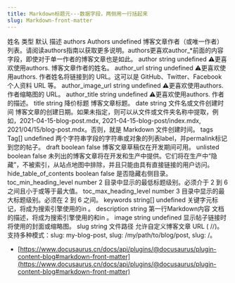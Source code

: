 ```yaml
---
title: Markdown标题元---数据字段，两侧用一行括起来
slug: Markdown-front-matter
---
```



姓名 类型 默认 描述
authors Authors undefined 博客文章作者（或唯一作者）列表。请阅读authors指南以获取更多说明。authors更喜欢author_*前面的内容字段，即使对于单一作者的博客文章也是如此。
author string undefined ⚠️更喜欢使用authors. 博客文章作者的姓名。
author_url string undefined ⚠️更喜欢使用authors. 作者姓名将链接到的 URL。这可以是 GitHub、Twitter、Facebook 个人资料 URL 等。
author_image_url string undefined ⚠️更喜欢使用authors. 作者缩略图的 URL。
author_title string undefined ⚠️更喜欢使用authors. 作者的描述。
title string 降价标题 博客文章标题。
date string 文件名或文件创建时间 博客文章的创建日期。如果未指定，则可以从文件或文件夹名称中提取，例如，2021-04-15-blog-post.mdx, 2021-04-15-blog-post/index.mdx, 2021/04/15/blog-post.mdx。否则，就是 Markdown 文件创建时间。
tags Tag[] undefined 两个字符串字段的字符串或对象的列表label，并permalink标记到您的帖子。
draft boolean false 博客文章草稿仅在开发期间可用。
unlisted boolean false 未列出的博客文章将在开发和生产中提供。它们将在生产中“隐藏”，不被索引，从站点地图中排除，并且只能由具有直接链接的用户访问。
hide_table_of_contents boolean false 是否隐藏右侧目录。
toc_min_heading_level number 2 目录中显示的最低标题级别。必须介于 2 到 6 之间且小于或等于最大值。
toc_max_heading_level number 3 目录中显示的最大标题级别。必须在 2 到 6 之间。
keywords string[] undefined 关键字元标记，将成为搜索引擎使用的<meta name="keywords" content="keyword1,keyword2,..."/>in 。<head>
description string 第一行Markdown内容 文档的描述，将成为搜索引擎使用的<meta name="description" content="..."/>和<meta property="og:description" content="..."/>in 。<head>
image string undefined 显示帖子链接时将使用的封面或缩略图。
slug string 文件路径 允许自定义博客文章 URL ( /<routeBasePath>/<slug>)。支持多种模式：slug: my-blog-post, slug: /my/path/to/blog/post, slug: /。

- [https://www.docusaurus.cn/docs/api/plugins/@docusaurus/plugin-content-blog#markdown-front-matter](https://www.docusaurus.cn/docs/api/plugins/@docusaurus/plugin-content-blog#markdown-front-matter)
